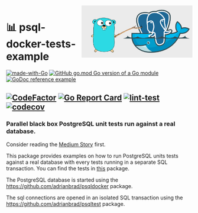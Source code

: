 <img align="right" width="300" src="https://github.com/adrianbrad/psql-docker-tests-example/blob/image-data/logo.png?raw=true" alt="adrianbrad psqldocker">

# 📊 psql-docker-tests-example
[![made-with-Go](https://img.shields.io/badge/Made%20with-Go-1f425f.svg)](https://go.dev/)
[![GitHub go.mod Go version of a Go module](https://img.shields.io/github/go-mod/go-version/adrianbrad/psql-docker-tests-example)](https://github.com/adrianbrad/psql-docker-tests-example)
[![GoDoc reference example](https://img.shields.io/badge/godoc-reference-blue.svg)](https://godoc.org/adrianbrad/psql-docker-tests-example)

[![CodeFactor](https://www.codefactor.io/repository/github/adrianbrad/psql-docker-tests-example/badge)](https://www.codefactor.io/repository/github/adrianbrad/psql-docker-tests-example)
[![Go Report Card](https://goreportcard.com/badge/github.com/adrianbrad/psql-docker-tests-example)](https://goreportcard.com/report/github.com/adrianbrad/psql-docker-tests-example)
[![lint-test](https://github.com/adrianbrad/psql-docker-tests-example/workflows/lint-test/badge.svg)](https://github.com/adrianbrad/psql-docker-tests-example/actions?query=workflow%3Alint-test)
[![codecov](https://codecov.io/gh/adrianbrad/psql-docker-tests-example/branch/main/graph/badge.svg)](https://codecov.io/gh/adrianbrad/psql-docker-tests-example)
---
### Parallel black box PostgreSQL unit tests run against a real database.

Consider reading the [Medium Story](https://adrianbrad.medium.com/parallel-postgresql-tests-go-docker-6fb51c016796) first.


This package provides examples on how to run PostgreSQL units tests against a real database
with every tests running in a separate SQL transaction. You can find the tests in [this](https://github.com/adrianbrad/psql-docker-tests-example/tree/main/internal/psql) package.

The PostgreSQL database is started using the https://github.com/adrianbrad/psqldocker package.

The sql connections are opened in an isolated SQL transaction using the https://github.com/adrianbrad/psqltest package.